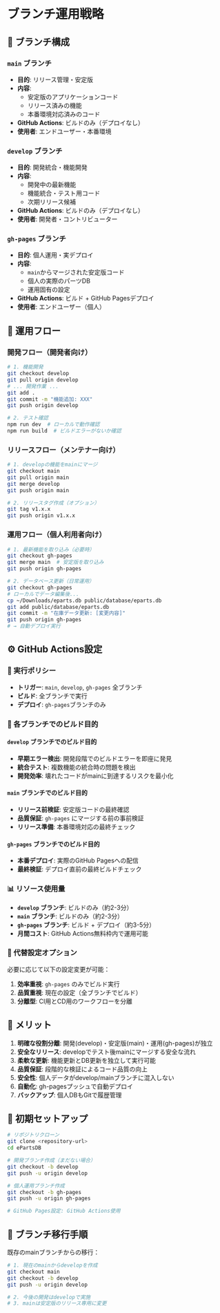 # ブランチ運用戦略

## 🎯 ブランチ構成

### `main` ブランチ
- **目的**: リリース管理・安定版
- **内容**: 
  - 安定版のアプリケーションコード
  - リリース済みの機能
  - 本番環境対応済みのコード
- **GitHub Actions**: ビルドのみ（デプロイなし）
- **使用者**: エンドユーザー・本番環境

### `develop` ブランチ
- **目的**: 開発統合・機能開発
- **内容**:
  - 開発中の最新機能
  - 機能統合・テスト用コード
  - 次期リリース候補
- **GitHub Actions**: ビルドのみ（デプロイなし）
- **使用者**: 開発者・コントリビューター

### `gh-pages` ブランチ  
- **目的**: 個人運用・実デプロイ
- **内容**:
  - `main`からマージされた安定版コード
  - 個人の実際のパーツDB
  - 運用固有の設定
- **GitHub Actions**: ビルド + GitHub Pagesデプロイ
- **使用者**: エンドユーザー（個人）

## 🔄 運用フロー

### 開発フロー（開発者向け）

```bash
# 1. 機能開発
git checkout develop
git pull origin develop
# ... 開発作業 ...
git add .
git commit -m "機能追加: XXX"
git push origin develop

# 2. テスト確認
npm run dev  # ローカルで動作確認
npm run build  # ビルドエラーがないか確認
```

### リリースフロー（メンテナー向け）

```bash
# 1. developの機能をmainにマージ
git checkout main
git pull origin main
git merge develop
git push origin main

# 2. リリースタグ作成（オプション）
git tag v1.x.x
git push origin v1.x.x
```

### 運用フロー（個人利用者向け）

```bash
# 1. 最新機能を取り込み（必要時）
git checkout gh-pages
git merge main  # 安定版を取り込み
git push origin gh-pages

# 2. データベース更新（日常運用）
git checkout gh-pages
# ローカルでデータ編集後...
cp ~/Downloads/eparts.db public/database/eparts.db
git add public/database/eparts.db
git commit -m "在庫データ更新: [変更内容]"
git push origin gh-pages
# → 自動デプロイ実行
```

## ⚙️ GitHub Actions設定

### 🔄 実行ポリシー

- **トリガー**: `main`, `develop`, `gh-pages` 全ブランチ
- **ビルド**: 全ブランチで実行
- **デプロイ**: `gh-pages`ブランチのみ

### 🎯 各ブランチでのビルド目的

#### `develop` ブランチでのビルド目的

- **早期エラー検出**: 開発段階でのビルドエラーを即座に発見
- **統合テスト**: 複数機能の統合時の問題を検出
- **開発効率**: 壊れたコードがmainに到達するリスクを最小化

#### `main` ブランチでのビルド目的

- **リリース前検証**: 安定版コードの最終確認
- **品質保証**: `gh-pages` にマージする前の事前検証
- **リリース準備**: 本番環境対応の最終チェック

#### `gh-pages` ブランチでのビルド目的

- **本番デプロイ**: 実際のGitHub Pagesへの配信
- **最終検証**: デプロイ直前の最終ビルドチェック

### 📊 リソース使用量

- **`develop` ブランチ**: ビルドのみ（約2-3分）
- **`main` ブランチ**: ビルドのみ（約2-3分）
- **`gh-pages` ブランチ**: ビルド + デプロイ（約3-5分）
- **月間コスト**: GitHub Actions無料枠内で運用可能

### 🔧 代替設定オプション

必要に応じて以下の設定変更が可能：

1. **効率重視**: `gh-pages` のみでビルド実行
2. **品質重視**: 現在の設定（全ブランチでビルド）
3. **分離型**: CI用とCD用のワークフローを分離

## 🎁 メリット

1. **明確な役割分離**: 開発(develop)・安定版(main)・運用(gh-pages)が独立
2. **安全なリリース**: developでテスト後mainにマージする安全な流れ
3. **柔軟な更新**: 機能更新とDB更新を独立して実行可能
4. **品質保証**: 段階的な検証によるコード品質の向上
5. **安全性**: 個人データがdevelop/mainブランチに混入しない
6. **自動化**: gh-pagesプッシュで自動デプロイ
7. **バックアップ**: 個人DBもGitで履歴管理

## 🚀 初期セットアップ

```bash
# リポジトリクローン
git clone <repository-url>
cd ePartsDB

# 開発ブランチ作成（まだない場合）
git checkout -b develop
git push -u origin develop

# 個人運用ブランチ作成
git checkout -b gh-pages
git push -u origin gh-pages

# GitHub Pages設定: GitHub Actions使用
```

## 🔄 ブランチ移行手順

既存のmainブランチからの移行：

```bash
# 1. 現在のmainからdevelopを作成
git checkout main
git checkout -b develop
git push -u origin develop

# 2. 今後の開発はdevelopで実施
# 3. mainは安定版のリリース専用に変更
```
